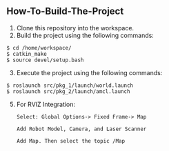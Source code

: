 
                                      
## How-To-Build-The-Project

1. Clone this repository into the workspace.
2. Build the project using the following commands:
  ```
  $ cd /home/workspace/
  $ catkin_make
  $ source devel/setup.bash
  ```
3. Execute the project using the following commands:
  ```
  $ roslaunch src/pkg_1/launch/world.launch
  $ roslaunch src/pkg_2/launch/amcl.launch
  ```

5. For RVIZ Integration: 

   `Select: Global Options-> Fixed Frame-> Map`
   
   `Add Robot Model, Camera, and Laser Scanner`

   `Add Map. Then select the topic /Map`
 
   
 
   
 
